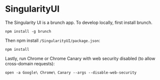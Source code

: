 # SingularityUI

The Singularity UI is a brunch app. To develop locally, first install brunch.

```shell
npm install -g brunch
```

Then npm install `/SingularityUI/package.json`:

```shell
npm install
```

Lastly, run Chrome or Chrome Canary with web security disabled (to allow cross-domain requests):

```shell
open -a Google\ Chrome\ Canary --args --disable-web-security
```